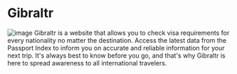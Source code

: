 # Gibraltr
![image](https://i.imgur.com/XTkm2s9.png)
Gibraltr is a website that allows you to check visa requirements for every nationality no matter the destination. Access the latest data from the Passport Index to inform you on accurate and reliable information for your next trip. It's always best to know before you go, and that's why Gibraltr is here to spread awareness to all international travelers. 

